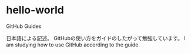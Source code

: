 # hello-world
GitHub Guides

日本語による記述。
GitHubの使い方をガイドのしたがって勉強しています。
I am studying how to use GitHub according to the guide.
